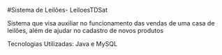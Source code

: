 #Sistema de Leilões- LeiloesTDSat

Sistema que visa auxiliar no funcionamento das vendas de uma casa de leilões, além de ajudar no cadastro de novos produtos

Tecnologias Utilizadas: Java e MySQL
